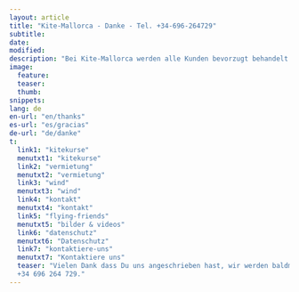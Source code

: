 ```yaml
---
layout: article
title: "Kite-Mallorca - Danke - Tel. +34-696-264729"
subtitle:
date: 
modified:
description: "Bei Kite-Mallorca werden alle Kunden bevorzugt behandelt. Dein Anliegen wird so schnell wie möglich erledigt"
image:
  feature:
  teaser:
  thumb:
snippets:
lang: de
en-url: "en/thanks"
es-url: "es/gracias"
de-url: "de/danke"
t:
  link1: "kitekurse"
  menutxt1: "kitekurse"
  link2: "vermietung"
  menutxt2: "vermietung"
  link3: "wind"
  menutxt3: "wind"
  link4: "kontakt"
  menutxt4: "kontakt"
  link5: "flying-friends"
  menutxt5: "bilder & videos"
  link6: "datenschutz"
  menutxt6: "Datenschutz"
  link7: "kontaktiere-uns"
  menutxt7: "Kontaktiere uns"
  teaser: "Vielen Dank dass Du uns angeschrieben hast, wir werden baldmöglichst antworten. Du kannst uns auch gerne anrufen:  
  +34 696 264 729."
---
```


